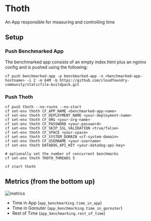 # Thoth
An App responsible for measuring and controlling time

## Setup


### Push Benchmarked App

The benchmarked app consists of an empty index.html plus an ngninx config and is pushed using the following:
```
cf push benchmarked-app -p benchmarked-app -n <benchmarked-app-hostname> -i 2 -m 64M -b https://github.com/cloudfoundry-community/staticfile-buildpack.git
```

### Push Thoth

```
cf push thoth --no-route --no-start
cf set-env thoth CF_APP_NAME <benchmarked-app-name>
cf set-env thoth CF_DEPLOYMENT_NAME <your-deployment-name>
cf set-env thoth CF_ORG <your-org-name>
cf set-env thoth CF_PASSWORD <your-password>
cf set-env thoth CF_SKIP_SSL_VALIDATION <true/false>
cf set-env thoth CF_SPACE <your-space>
cf set-env thoth CF_SYSTEM_DOMAIN <cf-system-domain>
cf set-env thoth CF_USERNAME <your-username>
cf set-env thoth DATADOG_API_KEY <your-datadog-api-key>

# optionally set the number of concurrent benchmarks
cf set-env thoth THOTH_THREADS 5

cf start thoth
```

## Metrics (from the bottom up)

![metrics](https://cloud.githubusercontent.com/assets/223760/6404049/d3c167c8-bdc8-11e4-8a15-11cfed863565.png)

* Time in App (`app_benchmarking.time_in_app`)
* Time in Gorouter (`app_benchmarking.time_in_gorouter`)
* Rest of Time (`app_benchmarking.rest_of_time`)
